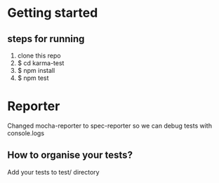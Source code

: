 # Getting started

## steps for running
1. clone this repo
2. $ cd karma-test
3. $ npm install
4. $ npm test

# Reporter
Changed mocha-reporter to spec-reporter so we can debug tests with console.logs 

## How to organise your tests?
Add your tests to test/ directory









